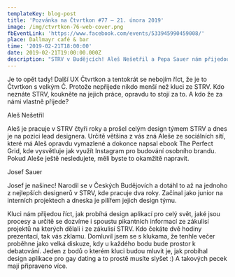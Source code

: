 ```yaml
---
templateKey: blog-post
title: 'Pozvánka na Čtvrtkon #77 – 21. února 2019'
image: /img/ctvrtkon-76-web-cover.png
fbEventLink: 'https://www.facebook.com/events/533945990459008/'
place: Dallmayr café & bar
time: '2019-02-21T18:00:00'
date: 2019-02-21T19:00:00.000Z
description: "STRV v Budějcích! Aleš Nešetřil a Pepa Sauer nám přijedou říct, jak designují mobilní aplikace pro celý svět, mají připraveno spoustu zajímavých příběhů - třeba ten, jak designovali Gay dating aplikaci \U0001F46C Připravte se na zajímavou diskuzi a tuny užitečných informací \U0001F642"
---
```

Je to opět tady! Další UX Čtvrtkon a tentokrát se nebojím říct, že je to Čtvrtkon s velkým Č. Protože nepřijede nikdo menší než kluci ze STRV. Kdo neznáte STRV, koukněte na jejich práce, opravdu to stojí za to. A kdo že za námi vlastně přijede?



Aleš Nešetřil

Aleš je pracuje v STRV čtyři roky a prošel celým design týmem STRV a dnes je na pozici lead designera. Určitě většina z vás zná Aleše ze sociálních sítí, které má Aleš opravdu vymazlené a dokonce napsal ebook The Perfect Grid, kde vysvětluje jak využít Instagram pro budování osobního brandu. Pokud Aleše ještě nesledujete, měli byste to okamžitě napravit.



Josef Sauer

Josef je našinec! Narodil se v Českých Budějovích a dotáhl to až na jednoho z nejlepších designerů v STRV, kde pracuje dva roky. Začínal jako junior na interních projektech a dneska je pilířem jejich design týmu.



Kluci nám přijedou říct, jak probíhá design aplikací pro celý svět, jaké jsou procesy a určitě se dozvíme i spoustu pikantních informací ze zákulisí projektů na kterých dělali i ze zákulisí STRV. Kdo čekáte dvě hodiny prezentací, tak vás zklamu. Domluvil jsem se s klukama, že tenhle večer proběhne jako velká diskuze, kdy u každého bodu bude prostor k debatování. Jeden z bodů o kterém kluci budou mluvit je, jak probíhal design aplikace pro gay dating a to prostě musíte slyšet :) A takových pecek mají připraveno více.
